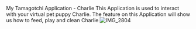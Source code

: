 My Tamagotchi Application - Charlie
This Application is used to interact with your virtual pet puppy Charlie. The feature on this Application will show us how to feed, play and clean Charlie 
![IMG_2804](https://github.com/ST10453449-NasrahMoerat/MyTamagotchiApplication/assets/164514909/53bbdca2-487a-40e6-95e7-d1ad1b67060f)
